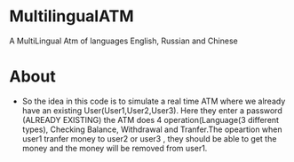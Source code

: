 # MultilingualATM
 A MultiLingual Atm of languages English, Russian and Chinese 

# About
* So the idea in this code is to simulate a real time ATM where we already have an existing User(User1,User2,User3). Here they enter a password (ALREADY EXISTING) the ATM does 4 operation(Language(3 different types), Checking Balance, Withdrawal and Tranfer.The opeartion when user1 tranfer money to user2 or user3 , they should be able to get the money and the money will be removed from user1.
